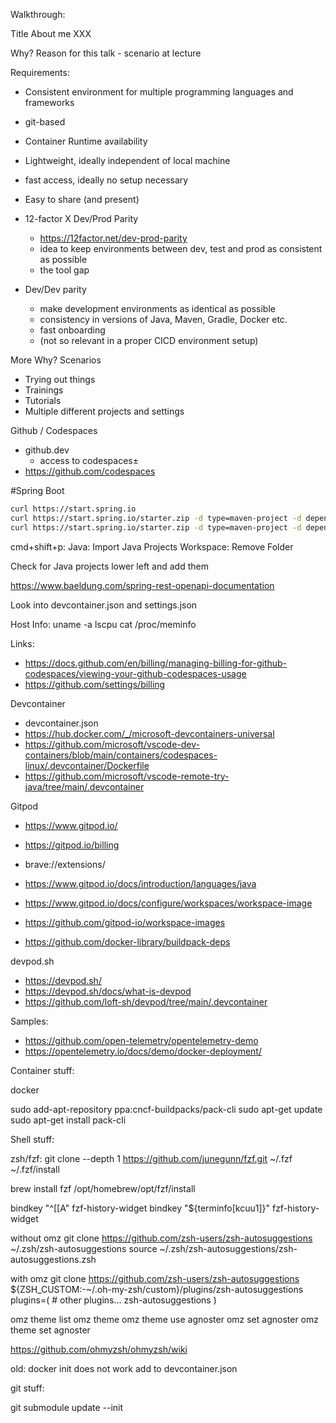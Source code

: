 Walkthrough:

Title
About me
XXX

Why? Reason for this talk - scenario at lecture

Requirements:
- Consistent environment for multiple programming languages and frameworks
- git-based
- Container Runtime availability
- Lightweight, ideally independent of local machine
- fast access, ideally no setup necessary
- Easy to share (and present)


- 12-factor X Dev/Prod Parity 
    - https://12factor.net/dev-prod-parity
    - idea to keep environments between dev, test and prod as consistent as possible
    - the tool gap
- Dev/Dev parity
    - make development environments as identical as possible
    - consistency in versions of Java, Maven, Gradle, Docker etc.
    - fast onboarding
    - (not so relevant in a proper CICD environment setup)

More Why? Scenarios

- Trying out things
- Trainings 
- Tutorials
- Multiple different projects and settings


Github / Codespaces
- github.dev
    - access to codespaces±
- https://github.com/codespaces

#Spring Boot


```bash
curl https://start.spring.io
curl https://start.spring.io/starter.zip -d type=maven-project -d dependencies=web,actuator -o demo.zip 
curl https://start.spring.io/starter.zip -d type=maven-project -d dependencies=web,actuator,devtools -d name=other -o other.zip
```

cmd+shift+p:
Java: Import Java Projects
Workspace: Remove Folder



Check for Java projects lower left and add them

https://www.baeldung.com/spring-rest-openapi-documentation

Look into devcontainer.json
and settings.json


Host Info:
uname -a
lscpu
cat /proc/meminfo


Links:
- https://docs.github.com/en/billing/managing-billing-for-github-codespaces/viewing-your-github-codespaces-usage
- https://github.com/settings/billing


Devcontainer
- devcontainer.json
- https://hub.docker.com/_/microsoft-devcontainers-universal
- https://github.com/microsoft/vscode-dev-containers/blob/main/containers/codespaces-linux/.devcontainer/Dockerfile
- https://github.com/microsoft/vscode-remote-try-java/tree/main/.devcontainer


Gitpod
- https://www.gitpod.io/
- https://gitpod.io/billing

- brave://extensions/
  
- https://www.gitpod.io/docs/introduction/languages/java

  
- https://www.gitpod.io/docs/configure/workspaces/workspace-image
- https://github.com/gitpod-io/workspace-images
- https://github.com/docker-library/buildpack-deps


devpod.sh
- https://devpod.sh/
- https://devpod.sh/docs/what-is-devpod
- https://github.com/loft-sh/devpod/tree/main/.devcontainer


Samples:
- https://github.com/open-telemetry/opentelemetry-demo
- https://opentelemetry.io/docs/demo/docker-deployment/


Container stuff:

docker 

sudo add-apt-repository ppa:cncf-buildpacks/pack-cli
sudo apt-get update
sudo apt-get install pack-cli



Shell stuff:

zsh/fzf:
git clone --depth 1 https://github.com/junegunn/fzf.git ~/.fzf
~/.fzf/install

brew install fzf
/opt/homebrew/opt/fzf/install

bindkey "^[[A" fzf-history-widget
bindkey "${terminfo[kcuu1]}" fzf-history-widget

without omz
git clone https://github.com/zsh-users/zsh-autosuggestions ~/.zsh/zsh-autosuggestions
source ~/.zsh/zsh-autosuggestions/zsh-autosuggestions.zsh

with omz
git clone https://github.com/zsh-users/zsh-autosuggestions ${ZSH_CUSTOM:-~/.oh-my-zsh/custom}/plugins/zsh-autosuggestions
plugins=( 
    # other plugins...
    zsh-autosuggestions
)

omz theme list
omz theme
omz theme use agnoster
omz set agnoster
omz theme set agnoster

https://github.com/ohmyzsh/ohmyzsh/wiki


old:
docker init does not work
add to devcontainer.json


git stuff:

git submodule update --init